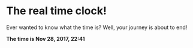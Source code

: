 # The real time clock!

Ever wanted to know what the time is? Well, your journey is about to end!

**The time is Nov 28, 2017, 22:41**